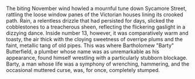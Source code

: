 The biting November wind howled a mournful tune down Sycamore Street, rattling the loose window panes of the Victorian houses lining its crooked path.  Rain, a relentless drizzle that had persisted for days, slicked the cobblestones to a treacherous sheen, reflecting the flickering gaslight in a dizzying dance.  Inside number 13, however, it was comparatively warm and toasty, the air thick with the cloying sweetness of overripe plums and the faint, metallic tang of old pipes.  This was where Bartholomew "Barty" Butterfield, a plumber whose name was as unremarkable as his appearance, found himself wrestling with a particularly stubborn blockage.  Barty, a man whose life was a symphony of wrenching, hammering, and the occasional muttered curse, was, for once, completely stumped.
